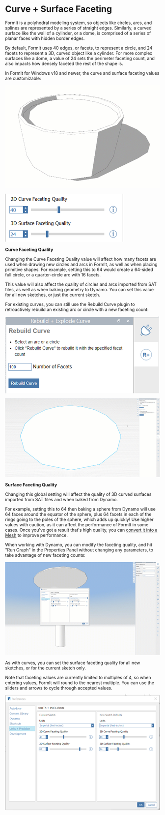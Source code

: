 # Curve + Surface Faceting

FormIt is a polyhedral modeling system, so objects like circles, arcs, and splines are represented by a series of straight edges. Similarly, a curved surface like the wall of a cylinder, or a dome, is comprised of a series of planar faces with hidden border edges.

By default, FormIt uses 40 edges, or facets, to represent a circle, and 24 facets to represent a 3D, curved object like a cylinder. For more complex surfaces like a dome, a value of 24 sets the perimeter faceting count, and also impacts how densely faceted the rest of the shape is.

In FormIt for Windows v18 and newer, the curve and surface faceting values are customizable:

![](../.gitbook/assets/faceting_planter.gif)

![](../.gitbook/assets/faceting.png)

**Curve Faceting Quality**

Changing the Curve Faceting Quality value will affect how many facets are used when drawing new circles and arcs in FormIt, as well as when placing primitive shapes. For example, setting this to 64 would create a 64-sided full circle, or a quarter-circle arc with 16 facets.

This value will also affect the quality of circles and arcs imported from SAT files, as well as when baking geometry to Dynamo. You can set this value for all new sketches, or just the current sketch.

For existing curves, you can still use the Rebuild Curve plugin to retroactively rebuild an existing arc or circle with a new faceting count:

![](../.gitbook/assets/rebuild-curve.png)

![](../.gitbook/assets/faceting_rebuild-curve.gif)

**Surface Faceting Quality**

Changing this global setting will affect the quality of 3D curved surfaces imported from SAT files and when baked from Dynamo. 

For example, setting this to 64 then baking a sphere from Dynamo will use 64 faces around the equator of the sphere, plus 64 facets in each of the rings going to the poles of the sphere, which adds up quickly! Use higher values with caution, as it can affect the performance of FormIt in some cases. Once you've got a result that's high quality, you can [convert it into a Mesh](meshes.md) to improve performance.

When working with Dynamo, you can modify the faceting quality, and hit "Run Graph" in the Properties Panel without changing any parameters, to take advantage of new faceting counts:

![](../.gitbook/assets/faceting_column.gif)

As with curves, you can set the surface faceting quality for all new sketches, or for the current sketch only. 

Note that faceting values are currently limited to multiples of 4, so when entering values, FormIt will round to the nearest multiple. You can use the sliders and arrows to cycle through accepted values.

![](../.gitbook/assets/units-+-precision.png)



